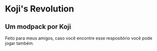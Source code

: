 # Koji's Revolution
## Um modpack por Koji

Feito para meus amigos, caso você encontre esse respositório você pode jogar também.

